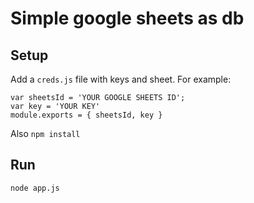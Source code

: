 # Simple google sheets as db

## Setup

Add a `creds.js` file with keys and sheet. For example:
```
var sheetsId = 'YOUR GOOGLE SHEETS ID';
var key = 'YOUR KEY'
module.exports = { sheetsId, key } 
```

Also `npm install`

## Run

`node app.js`